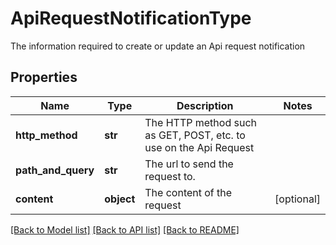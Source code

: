 # ApiRequestNotificationType

The information required to create or update an Api request notification

## Properties
Name | Type | Description | Notes
------------ | ------------- | ------------- | -------------
**http_method** | **str** | The HTTP method such as GET, POST, etc. to use on the Api Request | 
**path_and_query** | **str** | The url to send the request to. | 
**content** | **object** | The content of the request | [optional] 

[[Back to Model list]](../README.md#documentation-for-models) [[Back to API list]](../README.md#documentation-for-api-endpoints) [[Back to README]](../README.md)


